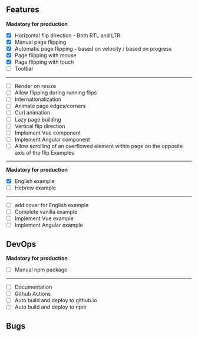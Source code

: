 
Features
--------------------------------------------------
**Madatory for production**
- [x] Horizontal flip direction - Both RTL and LTR
- [x] Manual page flipping
- [x] Automatic page flipping - based on velocity / based on progress
- [x] Page flipping with mouse
- [x] Page flipping with touch
- [ ] Toolbar
--------------------------------------------------
- [ ] Render on resize
- [ ] Allow flipping during running flips
- [ ] Internationalization
- [ ] Animate page edges/corners
- [ ] Curl animation
- [ ] Lazy page building
- [ ] Vertical flip direction
- [ ] Implement Vue component
- [ ] Implement Angular component
- [ ] Allow scrolling of an overflowed element within page on the opposite axis of the flip
Examples
--------------------------------------------------
**Madatory for production**
- [x] English example
- [ ] Hebrew example
--------------------------------------------------
- [ ] add cover for English example
- [ ] Complete vanilla example
- [ ] Implement Vue example
- [ ] Implement Angular example

DevOps
--------------------------------------------------
**Madatory for production**
- [ ] Manual npm package
--------------------------------------------------
- [ ] Documentation
- [ ] Github Actions
- [ ] Auto build and deploy to github.io
- [ ] Auto build and deploy to npm

Bugs
--------------------------------------------------
